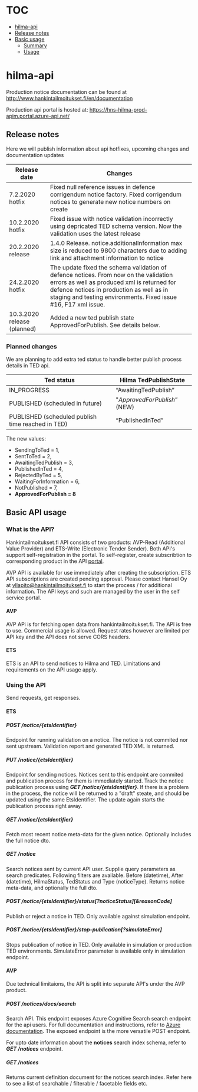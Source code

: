 # TOC
* [hilma-api](#hilma-api)
* [Release notes](#release-notes)
* [Basic usage](#instructions)
  * [Summary](#api-summary)
  * [Usage](#api-usage)


# hilma-api
<a name="hilma-api"></a>

Production notice documentation can be found at http://www.hankintailmoitukset.fi/en/documentation

Production api portal is hosted at: https://hns-hilma-prod-apim.portal.azure-api.net/

## Release notes
<a name="release-notes"></a>

Here we will publish information about api hotfixes, upcoming changes and documentation updates


| Release date | Changes |
|--------------|---------|
| 7.2.2020 hotfix    | Fixed null reference issues in defence corrigendum notice factory. Fixed corrigendum notices to generate new notice numbers on create |
| 10.2.2020 hotfix | Fixed issue with notice validation incorrectly using depricated TED schema version. Now the validation uses the latest release |
| 20.2.2020 release | 1.4.0 Release. notice.additionalInformation max size is reduced to 9800 characters due to adding link and attachment information to notice |
| 24.2.2020 hotfix | The update fixed the schema validation of defence notices. From now on the validation errors as well as produced xml is returned for defence notices in production as well as in staging and testing environments. Fixed issue #16, F17 xml issue. |
| 10.3.2020 release (planned) | Added a new ted publish state ApprovedForPublish. See details below. |

### Planned changes

We are planning to add extra ted status to handle better publish process details in TED api.


| Ted status | Hilma TedPublishState |
|------------|-----------------------|
| IN_PROGRESS | “AwaitingTedPublish” |
| PUBLISHED (scheduled in future) | "*ApprovedForPublish*”  (NEW)|
| PUBLISHED (scheduled publish time reached in TED) | “PublishedInTed” |

The new values:

 * SendingToTed = 1,
 * SentToTed = 2,
 * AwaitingTedPublish = 3,
 * PublishedInTed = 4,
 * RejectedByTed = 5,
 * WaitingForInformation = 6,
 * NotPublished = 7,
 * **ApprovedForPublish = 8**
 
## Basic API usage
<a name="instructions"></a>

### What is the API?
<a name="api-summary"></a>
Hankintailmoitukset.fi API consists of two products: AVP-Read (Additional Value Provider) and ETS-Write (Electronic Tender Sender). Both API's support self-registration in the portal. To self-register, create subscribtion to corresponding product in the API [portal](https://hns-hilma-prod-apim.developer.azure-api.net/signup).

AVP API is available for use immediately after creating the subscription. ETS API subscriptions are created pending approval. Please contact Hansel Oy at yllapito@hankintailmoitukset.fi to start the process / for additional information. The API keys and such are managed by the user in the self service portal.

#### AVP
AVP APi is for fetching open data from hankintailmoitukset.fi. The API is free to use. Commercial usage is allowed. Request rates however are limited per API key and the API does not serve CORS headers.

#### ETS
ETS is an API to send notices to Hilma and TED. Limitations and requirements on the API usage apply.

### Using the API
<a name="api-usage"></a>
Send requests, get responses.

#### ETS

##### POST /notice/{etsIdentifier}
Endpoint for running validation on a notice. The notice is not commited nor sent upstream. Validation report and generated TED XML is returned.

##### PUT /notice/{etsIdentifier}
Endpoint for sending notices. Notices sent to this endpoint are commited and publication process for them is immediately started. Track the notice publication process using ***GET /notice/{etsIdentifier}***. If there is a problem in the process, the notice will be returned to a "draft" steate, and should be updated using the same EtsIdentifier. The update again starts the publication process right away.

##### GET /notice/{etsIdentifier}
Fetch most recent notice meta-data for the given notice. Optionally includes the full notice dto.

##### GET /notice
Search notices sent by current API user. Supplie query parameters as search predicates. Following filters are available. Before (datetime), After (datetime), HilmaStatus, TedStatus and Type (noticeType). Returns notice meta-data, and optionally the full dto.

##### POST /notice/{etsIdentifier}/status[?noticeStatus][&reasonCode]
Publish or reject a notice in TED. Only available against simulation endpoint.

##### POST /notice/{etsIdentifier}/stop-publication[?simulateError]
Stops publication of notice in TED. Only available in simulation or production TED environments. SimulateError parameter is available only in simulation endpoint.

#### AVP
Due technical limitaions, the API is split into separate API's under the AVP product.

##### POST /notices/docs/search
Search API. This endpoint exposes Azure Cognitive Search search endpoint for the api users. For full documentation and instructions, refer to [Azure documentation](https://docs.microsoft.com/en-us/rest/api/searchservice/search-documents). The exposed endpoint is the more versatile POST endpoint.

For upto date information about the **notices** search index schema, refer to ***GET /notices*** endpoint.

##### GET /notices
Returns current definition document for the notices search index. Refer here to see a list of searchable / filterable / facetable fields etc.
